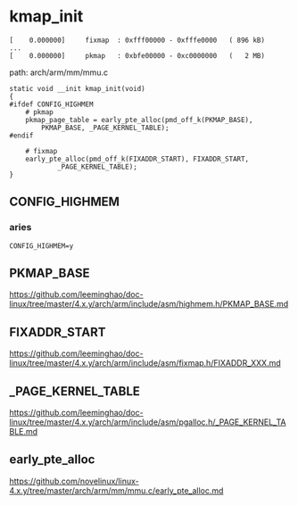 kmap_init
========================================

```
[    0.000000]     fixmap  : 0xfff00000 - 0xfffe0000   ( 896 kB)
...
[    0.000000]     pkmap   : 0xbfe00000 - 0xc0000000   (   2 MB)
```

path: arch/arm/mm/mmu.c
```
static void __init kmap_init(void)
{
#ifdef CONFIG_HIGHMEM
    # pkmap
    pkmap_page_table = early_pte_alloc(pmd_off_k(PKMAP_BASE),
        PKMAP_BASE, _PAGE_KERNEL_TABLE);
#endif

    # fixmap
    early_pte_alloc(pmd_off_k(FIXADDR_START), FIXADDR_START,
            _PAGE_KERNEL_TABLE);
}
```

CONFIG_HIGHMEM
----------------------------------------

### aries

```
CONFIG_HIGHMEM=y
```

PKMAP_BASE
----------------------------------------

https://github.com/leeminghao/doc-linux/tree/master/4.x.y/arch/arm/include/asm/highmem.h/PKMAP_BASE.md

FIXADDR_START
----------------------------------------

https://github.com/leeminghao/doc-linux/tree/master/4.x.y/arch/arm/include/asm/fixmap.h/FIXADDR_XXX.md

_PAGE_KERNEL_TABLE
----------------------------------------

https://github.com/leeminghao/doc-linux/tree/master/4.x.y/arch/arm/include/asm/pgalloc.h/_PAGE_KERNEL_TABLE.md

early_pte_alloc
----------------------------------------

https://github.com/novelinux/linux-4.x.y/tree/master/arch/arm/mm/mmu.c/early_pte_alloc.md